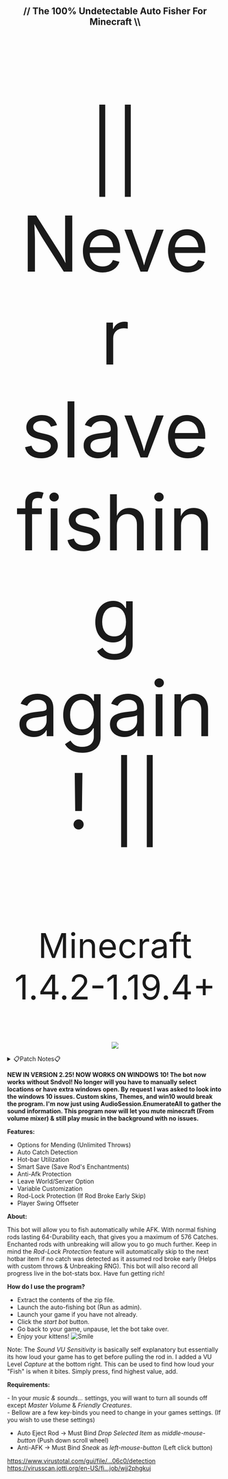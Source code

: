 <h2 align="center">
  // The 100% Undetectable Auto Fisher For Minecraft \\
</h2>
<p align="center" style="font-size:180px;">
 || Never slave fishing again! ||
</p>
<p align="center" style="font-size:80px;">
 Minecraft 1.4.2-1.19.4+
</p>

<p align="center">
  <img src="https://user-images.githubusercontent.com/33048298/230529504-103d16bb-13e0-4547-b67a-b39299717336.png" />
</p>

<details><summary>📋Patch Notes📋</summary>
  
```javascript
Changes since version V. 1.0.0.0
 - First beta

Changes since version V. 1.1.2.0                                                                                                                                         
 - Fixed crash with GUI
 - Fixed crash with negative integer
 - Added custom Throws

Changes since version V. 1.1.5.0                                                                                                   
 - Added hotbar scrolling
 - Added leave when finished
 - Fixed bugs

Changes since version V. 1.1.6.0                                                                                                   
 - Added bot stats
 - Tweaked VU accuracy
 - Fixed crash with hotbar scrolling

Changes since version V. 1.1.8.0                                                                                                   
 - Added unlimited throws
 - Added auto Eject
 - Tweaked smart-save code

Changes since version V. 1.2.0.0                                                                                                   
 - Tweaked custom wait values
 - Added close bot
 - Added & fixed tooltip typo's :)

Changes since version V. 2.1.2.0                                                                                                   
 - Cleaned UI
 - Fixed minor bugs
 - Added Rod-Lock Protection

Changes since version V. 2.1.4.0                                                                                                   
 - Fixed Crash Bug
 - Fixed A Loop Bug
 - First Public Release

Changes since version V. 2.1.8.0
 - Added muted sound capabilities
 - Fixed no Sndvol.exe bug
 - Cleaned code & scripts

Changes since version V. 2.2.5.0
 - Completely re-coded in C#
 - Fixed sound capturing
 - Added VU sensitivity
 - Added VU capture
 - Fixed Script bugs

Changes since version V. 2.4.0.0
 - Added swing offset feature
 - Bug fixes and code cleanup
 - Finilized release
```
</details>

<b>NEW IN VERSION 2.25! NOW WORKS ON WINDOWS 10! The bot now works without Sndvol! No longer will you have to manually select locations or have extra windows open. By request I was asked to look into the windows 10 issues. Custom skins, Themes, and win10 would break the program. I'm now just using  AudioSession.EnumerateAll  to gather the sound information. This program now will let you mute minecraft (From volume mixer) & still play music in the background with no issues.</b>

<b>Features:</b>
-   Options for Mending (Unlimited Throws)
-   Auto Catch Detection
-   Hot-bar Utilization
-   Smart Save (Save Rod's Enchantments)
-   Anti-Afk Protection
-   Leave World/Server Option
-   Variable Customization
-   Rod-Lock Protection (If Rod Broke Early Skip)
-   Player Swing Offseter

<b>About:</b> 
<p>This bot will allow you to fish automatically while AFK. With normal fishing rods lasting 64-Durability each, that gives you a maximum of 576 Catches. Enchanted rods with unbreaking will allow you to go much further. Keep in mind the <i>Rod-Lock Protection</i> feature will automatically skip to the next hotbar item if no catch was detected as it assumed rod broke early (Helps with custom throws & Unbreaking RNG). This bot will also record all progress live in the bot-stats box. Have fun getting rich!</p>

<b>How do I use the program?</b>
- Extract the contents of the zip file.  
- Launch the auto-fishing bot (Run as admin).  
- Launch your game if you have not already.  
- Click the _start bot_ button.  
- Go back to your game, unpause, let the bot take over.  
- Enjoy your kittens! ![](https://www.mpgh.net/forum/images/emotions/emo5.png "Smile")

<p>Note: The <i>Sound VU Sensitivity</i> is basically self explanatory but essentially its how loud your game has to get before pulling the rod in. I added a VU Level <i>Capture</i> at the bottom right. This can be used to find how loud your "Fish" is when it bites. Simply press, find highest value, add.</p>

<b>Requirements:</b>
<p>
- In your <i>music & sounds...</i> settings, you will want to turn all sounds off except <i>Master Volume</i> & <i>Friendly Creatures</i>.<br> 
- Bellow are a few key-binds you need to change in your games settings. (If you wish to use these settings)

-   Auto Eject Rod -> Must Bind <i>Drop Selected Item</i> as <i>middle-mouse-button</i> (Push down scroll wheel)
-   Anti-AFK -> Must Bind <i>Sneak</i> as <i>left-mouse-button</i> (Left click button)
</p>
<a href="https://www.virustotal.com/gui/file/eaa4ce4c49fae8cb6d7b8ac505f5af96b81907e775c682fc5a57f6b8cbf706c0/detection">https://www.virustotal.com/gui/file/...06c0/detection</a><br> 
<a href="https://virusscan.jotti.org/en-US/filescanjob/wjj2phgkuj">https://virusscan.jotti.org/en-US/fi...job/wjj2phgkuj</a>
